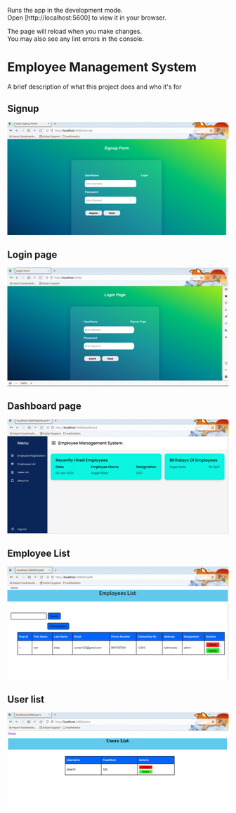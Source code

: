 
Runs the app in the development mode.\
Open [http://localhost:5600] to view it in your browser.

The page will reload when you make changes.\
You may also see any lint errors in the console.



# Employee Management  System

A brief description of what this project does and who it's for

## Signup

![](https://github.com/bistakazi101/emp_node/blob/master/images/Signup%20page.png)
## Login page

![](https://github.com/bistakazi101/emp_node/blob/master/images/Login.png)


## Dashboard page

![](https://github.com/bistakazi101/emp_node/blob/master/images/Dashboard.png)


## Employee List
![](https://github.com/bistakazi101/emp_node/blob/master/images/Employee%20list.png)

## User list
![](https://github.com/bistakazi101/emp_node/blob/master/images/user_list.png)






